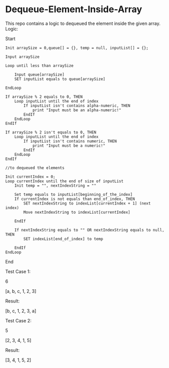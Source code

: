 # Dequeue-Element-Inside-Array
This repo contains a logic to dequeued the element inside the given array.
Logic:

Start

    Init arraySize = 0,queue[] = {}, temp = null, inputList[] = {};
    
    Input arraySize
    
    Loop until less than arraySize
       
        Input queue[arraySize]
        SET inputList equals to queue[arraySize]
        
    EndLoop
    
    If arraySize % 2 equals to 0, THEN
        Loop inputList until the end of index
            If inputList isn't contains alpha-numeric, THEN
                print "Input must be an alpha-numeric!"
            EndIf
        EndLoop
    EndIf 
    
    If arraySize % 2 isn't equals to 0, THEN
        Loop inputList until the end of index
            If inputList isn't contains numeric, THEN
                print "Input must be a numeric!"
            EndIf
        EndLoop
    EndIf
    
    //to dequeued the elements
    
    Init currentIndex = 0;
    Loop currentIndex until the end of size of inputList
        Init temp = "", nextIndexString = ""
        
        Set temp equals to inputList[beginning_of_the_index]
        If currentIndex is not equals than end_of_index, THEN
            SET nextIndexString to indexList[currentIndex + 1] (next index)
            Move nextIndexString to indexList[currentIndex]
            
        EndIf
        
        If nextIndexString equals to "" OR nextIndexString equals to null, THEN
            SET indexList[end_of_index] to temp
            
        EndIf
    EndLoop
    
End

Test Case 1:

6

[a, b, c, 1, 2, 3]

Result:

[b, c, 1, 2, 3, a]

Test Case 2:

5

[2, 3, 4, 1, 5]

Result:

[3, 4, 1, 5, 2]
 
            
        
    
    
        
        
